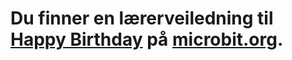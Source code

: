# Du finner en lærerveiledning til [Happy Birthday](https://www.microbit.co.uk/blocks/lessons/happy-birthday/activity) på [microbit.org](https://www.microbit.co.uk/blocks/lessons/happy-birthday).
